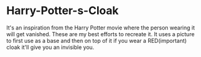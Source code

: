 # Harry-Potter-s-Cloak
It's an inspiration from the Harry Potter movie where the person wearing it will get vanished. These are my best efforts to recreate it.
It uses a picture to first use as a base and then on top of it if you wear a RED(important) cloak it'll give you an invisible you.
